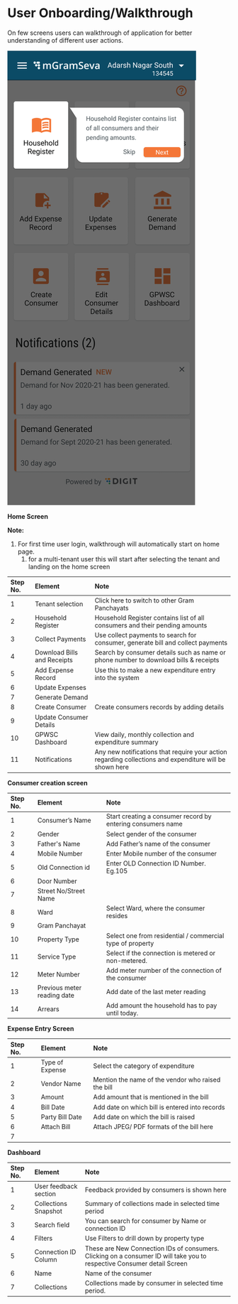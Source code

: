 # User Onboarding/Walkthrough

On few screens users can walkthrough of application for better understanding of different user actions. 

![](../../../.gitbook/assets/image%20%2823%29.png)



**Home Screen**

**Note:**

1. For first time user login, walkthrough will automatically start on home page.
   1. for a multi-tenant user this will start after selecting the tenant and landing on the home screen

| **Step No.** | **Element** | **Note** |
| :--- | :--- | :--- |
| 1 | Tenant selection | Click here to switch to other Gram Panchayats |
| 2 | Household Register | Household Register contains list of all consumers and their pending amounts |
| 3 | Collect Payments | Use collect payments to search for consumer, generate bill and collect payments |
| 4 | Download Bills and Receipts | Search by consumer details such as name or phone number to download bills & receipts |
| 5 | Add Expense Record | Use this to make a new expenditure entry into the system |
| 6 | Update Expenses |  |
| 7 | Generate Demand |  |
| 8 | Create Consumer | Create consumers records by adding details |
| 9 | Update Consumer Details |  |
| 10 | GPWSC Dashboard | View daily, monthly collection and expenditure summary |
| 11 | Notifications | Any new notifications that require your action regarding collections and expenditure will be shown here |

**Consumer creation screen**

| **Step No.** | **Element** | **Note** |
| :--- | :--- | :--- |
| 1 | Consumer’s Name | Start creating a consumer record by entering consumers name |
| 2 | Gender | Select gender of the consumer |
| 3 | Father's Name | Add Father’s name of the consumer |
| 4 | Mobile Number | Enter Mobile number of the consumer |
| 5 | Old Connection id | Enter OLD Connection ID Number. Eg.105 |
| 6 | Door Number |  |
| 7 | Street No/Street Name |  |
| 8 | Ward | Select Ward, where the consumer resides |
| 9 | Gram Panchayat |  |
| 10 | Property Type | Select one from residential / commercial type of property |
| 11 | Service Type | Select if the connection is metered or non-metered. |
| 12 | Meter Number | Add meter number of the connection of the consumer |
| 13 | Previous meter reading date | Add date of the last meter reading |
| 14 | Arrears | Add amount the household has to pay until today. |

**Expense Entry Screen**

| **Step No.** | **Element** | **Note** |
| :--- | :--- | :--- |
| 1 | Type of Expense | Select the category of expenditure |
| 2 | Vendor Name | Mention the name of the vendor who raised the bill |
| 3 | Amount | Add amount that is mentioned in the bill |
| 4 | Bill Date | Add date on which bill is entered into records |
| 5 | Party Bill Date | Add date on which the bill is raised |
| 6 | Attach Bill | Attach JPEG/ PDF formats of the bill here |
| 7 |  |  |

**Dashboard**

| **Step No.** | **Element** | **Note** |
| :--- | :--- | :--- |
| 1 | User feedback section | Feedback provided by consumers is shown here |
| 2 | Collections Snapshot | Summary of collections made in selected time period |
| 3 | Search field | You can search for consumer by Name or connection ID |
| 4 | Filters | Use Filters to drill down by property type |
| 5 | Connection ID Column | These are New Connection IDs of consumers. Clicking on a consumer ID will take you to respective Consumer detail Screen |
| 6 | Name | Name of the consumer |
| 7 | Collections | Collections made by consumer in selected time period. |

